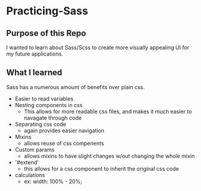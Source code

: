# Practicing-Sass

## Purpose of this Repo
I wanted to learn about Sass/Scss to create more visually appealing UI for my future applications.

## What I learned
Sass has a numerous amount of benefits over plain css.
- Easier to read variables
- Nesting components in css
    - This allows for more readable css files, and makes it much easier to navagate through code
- Separating css code
    - again provides easier navigation
- Mixins
    - allows reuse of css compenents
- Custom params
    - allows mixins to have slight changes w/out changing the whole mixin
- '#extend'
    - this allows for a css component to inherit the original css code
- calculations
    - ex: width: 100% - 20%;
